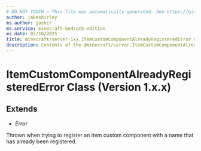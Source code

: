 ```yaml
---
# DO NOT TOUCH — This file was automatically generated. See https://github.com/mojang/minecraftapidocsgenerator to modify descriptions, examples, etc.
author: jakeshirley
ms.author: jashir
ms.service: minecraft-bedrock-edition
ms.date: 02/10/2025
title: minecraft/server-1xx.ItemCustomComponentAlreadyRegisteredError Class
description: Contents of the @minecraft/server.ItemCustomComponentAlreadyRegisteredError class (Version 1.x.x).
---
```

# ItemCustomComponentAlreadyRegisteredError Class (Version 1.x.x)

## Extends
- *Error*

Thrown when trying to register an item custom component with a name that has already been registered.
